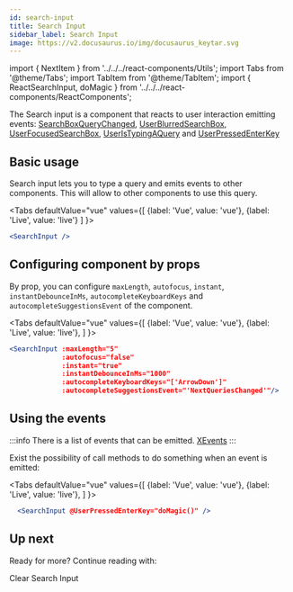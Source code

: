 ```yaml
---
id: search-input
title: Search Input
sidebar_label: Search Input
image: https://v2.docusaurus.io/img/docusaurus_keytar.svg
---
```

import { NextItem } from '../../../react-components/Utils';
import Tabs from '@theme/Tabs';
import TabItem from '@theme/TabItem';
import { ReactSearchInput, doMagic } from '../../../react-components/ReactComponents';

The Search input is a component that reacts to user interaction emitting events:
[SearchBoxQueryChanged](../../x-components.searchboxxevents.searchboxquerychanged),
[UserBlurredSearchBox](../../x-components.searchboxxevents.userblurredsearchbox),
[UserFocusedSearchBox](../../x-components.searchboxxevents.userfocusedsearchbox),
[UserIsTypingAQuery](../../x-components.searchboxxevents.useristypingaquery) and
[UserPressedEnterKey](../../x-components.searchboxxevents.userpressedenterkey)

## Basic usage

Search input lets you to type a query and emits events to other components. This will allow to other components to use this query.

<Tabs
  defaultValue="vue"
  values={[
    {label: 'Vue', value: 'vue'},
    {label: 'Live', value: 'live'}
  ]
}>
  <TabItem value="vue">

  ```jsx
  <SearchInput />
  ```

  </TabItem>
  <TabItem value="live">
  <ReactSearchInput />
  </TabItem>
</Tabs>

## Configuring component by props

By prop, you can configure `maxLength`, `autofocus`, `instant`, `instantDebounceInMs`, `autocompleteKeyboardKeys` and `autocompleteSuggestionsEvent` of the component.

<Tabs
  defaultValue="vue"
  values={[
    {label: 'Vue', value: 'vue'},
    {label: 'Live', value: 'live'},
  ]
}>
  <TabItem value="vue">

  ```jsx
  <SearchInput :maxLength="5"
               :autofocus="false"
               :instant="true"
               :instantDebounceInMs="1000"
               :autocompleteKeyboardKeys="['ArrowDown']"
               :autocompleteSuggestionsEvent="'NextQueriesChanged'"/>
  ```

  </TabItem>
  <TabItem value="live">
  <ReactSearchInput maxLength="5"
                  autofocus="false"
                  instant="true"
                  instantDebounceInMs="1000"
                  autocompleteKeyboardKeys="['ArrowDown']"
                  autocompleteSuggestionsEvent="'NextQueriesChanged'"/>
  </TabItem>
</Tabs>

## Using the events

:::info
There is a list of events that can be emitted. [XEvents](../../x-components.xeventstypes)
:::

Exist the possibility of call methods to do something when an event is emitted:

<Tabs
  defaultValue="vue"
  values={[
    {label: 'Vue', value: 'vue'},
    {label: 'Live', value: 'live'},
  ]
}>
  <TabItem value="vue">

  ```jsx
    <SearchInput @UserPressedEnterKey="doMagic()" />
  ```

  </TabItem>
  <TabItem value="live">
  <ReactSearchInput on={{ UserPressedEnterKey: doMagic }} />
  </TabItem>
</Tabs>

## Up next

Ready for more? Continue reading with:

<NextItem color="#e77962" font='white' next="clear-search-input">Clear Search Input</NextItem>
